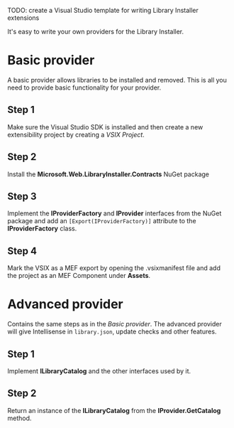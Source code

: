 TODO: create a Visual Studio template for writing Library Installer extensions

It's easy to write your own providers for the Library Installer.

# Basic provider
A basic provider allows libraries to be installed and removed. This is all you need to provide basic functionality for your provider.

## Step 1 
Make sure the Visual Studio SDK is installed and then create a new extensibility project by creating a _VSIX Project_.

## Step 2
Install the **Microsoft.Web.LibraryInstaller.Contracts** NuGet package

## Step 3
Implement the **IProviderFactory** and **IProvider** interfaces from the NuGet package and add an `[Export(IProviderFactory)]` attribute to the **IProviderFactory** class.

## Step 4
Mark the VSIX as a MEF export by opening the .vsixmanifest file and add the project as an MEF Component under **Assets**.

# Advanced provider
Contains the same steps as in the _Basic provider_. The advanced provider will give Intellisense in `library.json`, update checks and other features.

## Step 1
Implement **ILibraryCatalog** and the other interfaces used by it.

## Step 2
Return an instance of the **ILibraryCatalog** from the **IProvider.GetCatalog** method.
